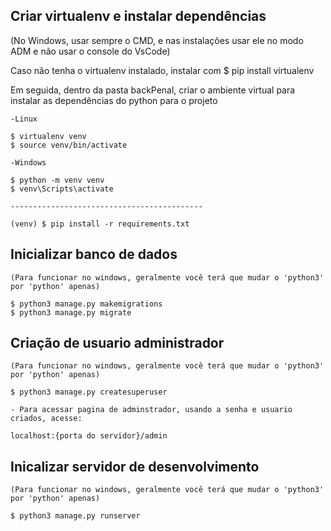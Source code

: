 ## Criar virtualenv e instalar dependências

(No Windows, usar sempre o CMD, e nas instalações
usar ele no modo ADM e não usar o console do VsCode)

Caso não tenha o virtualenv instalado, instalar com
$ pip install virtualenv

Em seguida, dentro da pasta backPenal, criar o ambiente virtual para instalar as dependências do python para o projeto

    -Linux

    $ virtualenv venv
    $ source venv/bin/activate

    -Windows

    $ python -m venv venv
    $ venv\Scripts\activate

    -------------------------------------------

    (venv) $ pip install -r requirements.txt

## Inicializar banco de dados

    (Para funcionar no windows, geralmente você terá que mudar o 'python3' por 'python' apenas)

    $ python3 manage.py makemigrations
    $ python3 manage.py migrate

## Criação de usuario administrador

    (Para funcionar no windows, geralmente você terá que mudar o 'python3' por 'python' apenas)

    $ python3 manage.py createsuperuser

    - Para acessar pagina de adminstrador, usando a senha e usuario criados, acesse:

    localhost:{porta do servidor}/admin

## Inicalizar servidor de desenvolvimento

    (Para funcionar no windows, geralmente você terá que mudar o 'python3' por 'python' apenas)

    $ python3 manage.py runserver
